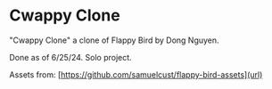 # Cwappy Clone
"Cwappy Clone" a clone of Flappy Bird by Dong Nguyen.

Done as of 6/25/24. Solo project.

Assets from: [https://github.com/samuelcust/flappy-bird-assets](url)
